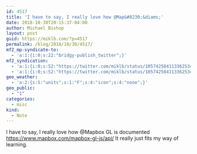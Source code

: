 ```yaml
---
id: 4517
title: 'I have to say, I really love how @Map&#8230;&diams;'
date: 2018-10-30T20:15:37-04:00
author: Michael Bishop
layout: post
guid: https://miklb.com/?p=4517
permalink: /blog/2018/10/30/4517/
mf2_mp-syndicate-to:
  - 'a:1:{i:0;s:22:"bridgy-publish_twitter";}'
mf2_syndication:
  - 'a:1:{i:0;s:52:"https://twitter.com/miklb/status/1057425841133625344";}'
  - 'a:1:{i:0;s:52:"https://twitter.com/miklb/status/1057425841133625344";}'
geo_weather:
  - 'a:2:{s:5:"units";s:1:"F";s:4:"icon";s:4:"none";}'
geo_public:
  - "1"
categories:
  - misc
kind:
  - Note
---
```

I have to say, I really love how @Mapbox GL is documented <https://www.mapbox.com/mapbox-gl-js/api/> It really just fits my way of learning.